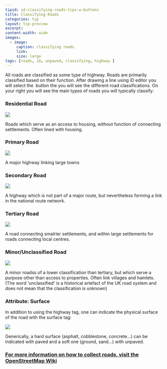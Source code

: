 ```yaml
---
tipid: id-classifying-roads-tips-w-buttons
title: Classifying Roads
categories: tip
layout: tip-preview
excerpt:
content-width: wide
images:
  - image:
     caption: classifying roads
     link: 
     size: large
tags: [roads, iD, unpaved, classifying, highway ]
---
```


All roads are classified as some type of highway. Roads are primarily classified based on their function. After drawing a line using iD editor you will select the <img href="https://cloud.githubusercontent.com/assets/2665840/17753387/a0454342-649d-11e6-939b-f7c778cf7660.PNG"> button the you will see the different road classifications. On your right you will see the main types of roads you will typically classify:

<h3> Residential Road </h3>

<img src="{{ site.baseurl }}/images/residential_road_button.png">

Roads which serve as an access to housing, without function of connecting settlements. Often lined with housing.

<h3> Primary Road </h3>

<img src="{{ site.baseurl }}/images/primary_road_button.png">

A major highway linking large towns

<h3> Secondary Road </h3>

<img src="{{ site.baseurl }}/images/secondary_road_button.png">

A highway which is not part of a major route, but nevertheless forming a link in the national route network.

<h3> Tertiary Road </h3>

<img src="{{ site.baseurl }}/images/tertiary_road_button.png">

A road connecting smalrler settlements, and within large settlements for roads connecting local centres.

<h3> Minor/Unclassified Road </h3>

<img src="{{ site.baseurl }}/images/minor_unclassified_road_button.png">

A minor roadss of a lower classification than tertiary, but which serve a purpose other than access to properties. Often link villages and hamlets. (The word 'unclassified' is a historical artefact of the UK road system and does not mean that the classification is unknown)

<h3> Attribute: Surface </h3>

In addition to using the highway tag, one can indicate the physical surface of the road with the surface tag:

<img src="{{ site.baseurl }}/images/surface_tag_field.png">

Generically, a hard surface (asphalt, cobblestone, concrete...) can be indicated with paved and a soft one (ground, sand...) with unpaved.

<a href="https://wiki.openstreetmap.org/wiki/Key:highway#Roads" target="_blank"><h3> For more information on how to collect roads, visit the OpenStreetMap Wiki</h3></a>

